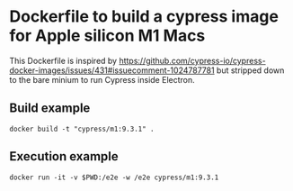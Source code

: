 # Dockerfile to build a cypress image for Apple silicon M1 Macs

This Dockerfile is inspired by https://github.com/cypress-io/cypress-docker-images/issues/431#issuecomment-1024787781 but stripped down to the bare minium to run Cypress inside Electron.

## Build example
```
docker build -t "cypress/m1:9.3.1" .
```

## Execution example
```
docker run -it -v $PWD:/e2e -w /e2e cypress/m1:9.3.1
```